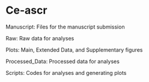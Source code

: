 # Ce-ascr

Manuscript: Files for the manuscript submission

Raw: Raw data for analyses

Plots: Main, Extended Data, and Supplementary figures

Processed_Data: Processed data for analyses

Scripts: Codes for analyses and generating plots